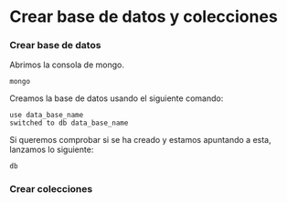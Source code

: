# Crear base de datos y colecciones

### Crear base de datos <a href="#paso-1-instalar-mongodb" id="paso-1-instalar-mongodb"></a>

Abrimos la consola de mongo.

```
mongo
```

Creamos la base de datos usando el siguiente comando:

```
use data_base_name
switched to db data_base_name
```

Si queremos comprobar si se ha creado y estamos apuntando a esta, lanzamos lo siguiente:

```
db
```

### Crear colecciones <a href="#paso-1-instalar-mongodb" id="paso-1-instalar-mongodb"></a>
